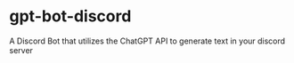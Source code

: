 # gpt-bot-discord
A Discord Bot that utilizes the ChatGPT API to generate text in your discord server
